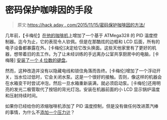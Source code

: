 # 密码保护咖啡因的手段

> 原文:[https://hack aday . com/2015/11/15/密码保护咖啡因的方法/](https://hackaday.com/2015/11/15/passcode-protecting-the-means-of-caffeine/)

几年前，【卡梅伦】[在他的咖啡机](http://hackaday.com/2011/11/27/kitchen-hacks-improving-an-espresso-machine/)上增加了一个基于 ATMega328 的 PID 温度控制器。迄今为止，它的表现令人钦佩。但是在那酷炫的边框和 LCD 后面，所有的电子设备都暴露在外。[卡梅伦]决定给它改头换面。这些天他家里有了更好的机器，想带着旧的去工作。为了让未经训练的手远离办公室共享厨房中的电脑，[卡梅隆] [安装了一个 4 位数的键盘](http://cameroncharles.blogspot.com/2015/11/saeco-aroma-pid-makeover-20.html)。

然而，这种改造并没有以隐藏电线和锁住角落而告终。[卡梅伦]增加了一个浮动开关，当水位过低时，它会关闭水泵。这是一个很好的接触。否则，像这样的机器会在水箱变干时尝试冲泡，然后一旦水箱重新装满，就必须启动泵。[卡梅伦]还用明亮的发光二极管取代了按钮的背光灯泡。安装在机器前面的小 LCD 显示锅炉温度和压射持续时间。

如果你已经给你的浓缩咖啡机添加了 PID 温度控制，但是没有做任何改进蒸汽棒的事情，为什么不[添加一个压力计](http://hackaday.com/2011/10/09/improving-a-cheap-espresso-machine/)？